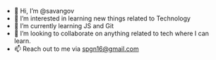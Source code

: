 - 👋 Hi, I’m @savangov
- 👀 I’m interested in learning new things related to Technology
- 🌱 I’m currently learning JS and Git
- 💞️ I’m looking to collaborate on anything related to tech where I can learn.
- 📫 Reach out to me via spgn16@gmail.com


